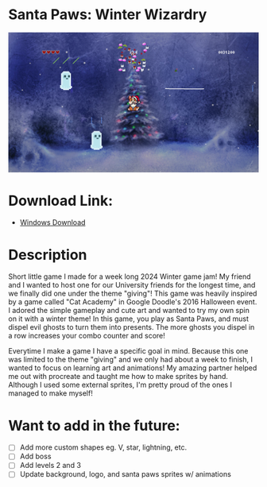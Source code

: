 # Santa Paws: Winter Wizardry

<img src="https://github.com/Andrew32A/santa-paws/blob/main/Assets/Images/Screenshots/gameplay-screenshot.png?raw=true" align="center">

# Download Link:

- [Windows Download](https://drive.google.com/drive/folders/1xpQYiQ3jOhoc60rYY58q3l09HIoTg62s?usp=drive_link)

# Description

Short little game I made for a week long 2024 Winter game jam! My friend and I wanted to host one for our University friends for the longest time, and we finally did one under the theme "giving"! This game was heavily inspired by a game called "Cat Academy" in Google Doodle's 2016 Halloween event. I adored the simple gameplay and cute art and wanted to try my own spin on it with a winter theme! In this game, you play as Santa Paws, and must dispel evil ghosts to turn them into presents. The more ghosts you dispel in a row increases your combo counter and score!

Everytime I make a game I have a specific goal in mind. Because this one was limited to the theme "giving" and we only had about a week to finish, I wanted to focus on learning art and animations! My amazing partner helped me out with procreate and taught me how to make sprites by hand. Although I used some external sprites, I'm pretty proud of the ones I managed to make myself!

# Want to add in the future:

- [ ] Add more custom shapes eg. V, star, lightning, etc.
- [ ] Add boss
- [ ] Add levels 2 and 3
- [ ] Update background, logo, and santa paws sprites w/ animations
